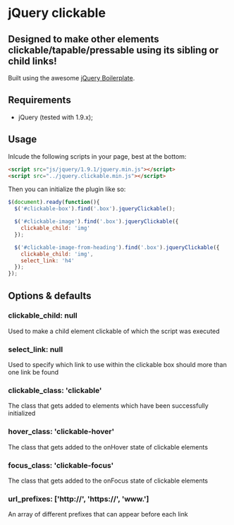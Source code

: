 # jQuery clickable
## Designed to make other elements clickable/tapable/pressable using its sibling or child links!

Built using the awesome <a href="https://github.com/jquery-boilerplate/boilerplate/">jQuery Boilerplate</a>.

## Requirements
 - jQuery (tested with 1.9.x);

## Usage
Inlcude the following scripts in your page, best at the bottom:
```html
<script src="js/jquery/1.9.1/jquery.min.js"></script>
<script src="../jquery.clickable.min.js"></script>
```
Then you can initialize the plugin like so:
```javascript
$(document).ready(function(){
  $('#clickable-box').find('.box').jqueryClickable();

  $('#clickable-image').find('.box').jqueryClickable({
    clickable_child: 'img'
  });

  $('#clickable-image-from-heading').find('.box').jqueryClickable({
    clickable_child: 'img',
    select_link: 'h4'
  });
});
```

## Options & defaults
### clickable_child: null
Used to make a child element clickable of which the script was executed

### select_link: null
Used to specify which link to use within the clickable box should more than one link be found

### clickable_class: 'clickable'
The class that gets added to elements which have been successfully initialized

### hover_class: 'clickable-hover'
The class that gets added to the onHover state of clickable elements

### focus_class: 'clickable-focus'
The class that gets added to the onFocus state of clickable elements

### url_prefixes: ['http://', 'https://', 'www.']
An array of different prefixes that can appear before each link
